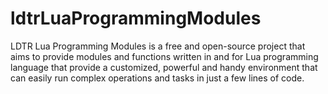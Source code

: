 # ldtrLuaProgrammingModules
LDTR Lua Programming Modules is a free and open-source project that aims to provide modules and functions written in and for Lua programming language that provide a customized, powerful and handy environment that can easily run complex operations and tasks in just a few lines of code.

